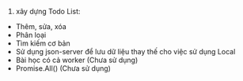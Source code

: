 1. xây dựng Todo List:

-   Thêm, sửa, xóa
-   Phân loại
-   Tìm kiếm cơ bản
-   Sử dụng json-server để lưu dữ liệu thay thế cho việc sử dụng Local
-   Bài học có cả worker (Chưa sử dụng)
-   Promise.All() (Chưa sử dụng)
